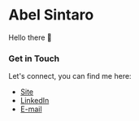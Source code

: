 <!-- ![Cover Photo](./Assets/n-w.png) -->

# Abel Sintaro

Hello there :wave:

### Get in Touch

Let's connect, you can find me here:

- [Site](https://abelsintaro.com)
- [LinkedIn](https://www.linkedin.com/in/abel-sintaro/)
- [E-mail](mailto:hi@abelsintaro.com)
